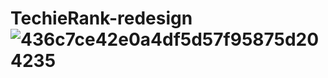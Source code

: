 # TechieRank-redesign![436c7ce42e0a4df5d57f95875d204235](https://user-images.githubusercontent.com/109630476/232626302-e45219d7-7096-4f0a-a639-c833438ebae1.png)
